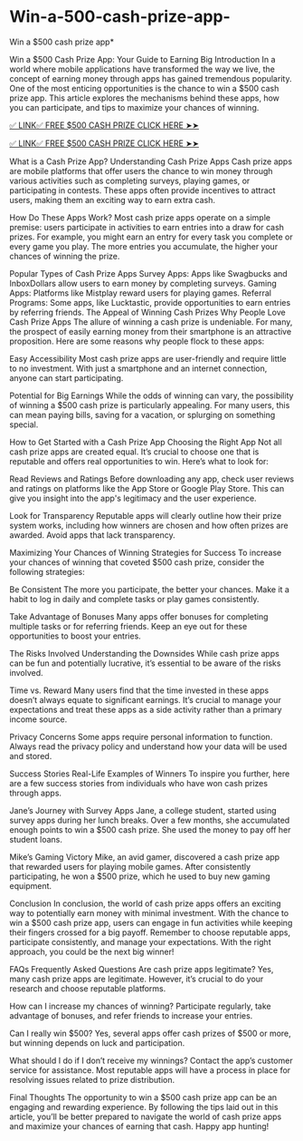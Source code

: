 # Win-a-500-cash-prize-app-
Win a $500 cash prize app*

Win a $500 Cash Prize App: Your Guide to Earning Big
Introduction
In a world where mobile applications have transformed the way we live, the concept of earning money through apps has gained tremendous popularity. One of the most enticing opportunities is the chance to win a $500 cash prize app. This article explores the mechanisms behind these apps, how you can participate, and tips to maximize your chances of winning.



[✅ LINK✅ FREE $500 CASH PRIZE CLICK HERE ➤➤](https://tinyurl.com/3tvxhzzs)

[✅ LINK✅ FREE $500 CASH PRIZE CLICK HERE ➤➤](https://tinyurl.com/3tvxhzzs)

What is a Cash Prize App?
Understanding Cash Prize Apps
Cash prize apps are mobile platforms that offer users the chance to win money through various activities such as completing surveys, playing games, or participating in contests. These apps often provide incentives to attract users, making them an exciting way to earn extra cash.

How Do These Apps Work?
Most cash prize apps operate on a simple premise: users participate in activities to earn entries into a draw for cash prizes. For example, you might earn an entry for every task you complete or every game you play. The more entries you accumulate, the higher your chances of winning the prize.

Popular Types of Cash Prize Apps
Survey Apps: Apps like Swagbucks and InboxDollars allow users to earn money by completing surveys.
Gaming Apps: Platforms like Mistplay reward users for playing games.
Referral Programs: Some apps, like Lucktastic, provide opportunities to earn entries by referring friends.
The Appeal of Winning Cash Prizes
Why People Love Cash Prize Apps
The allure of winning a cash prize is undeniable. For many, the prospect of easily earning money from their smartphone is an attractive proposition. Here are some reasons why people flock to these apps:

Easy Accessibility
Most cash prize apps are user-friendly and require little to no investment. With just a smartphone and an internet connection, anyone can start participating.

Potential for Big Earnings
While the odds of winning can vary, the possibility of winning a $500 cash prize is particularly appealing. For many users, this can mean paying bills, saving for a vacation, or splurging on something special.

How to Get Started with a Cash Prize App
Choosing the Right App
Not all cash prize apps are created equal. It’s crucial to choose one that is reputable and offers real opportunities to win. Here’s what to look for:

Read Reviews and Ratings
Before downloading any app, check user reviews and ratings on platforms like the App Store or Google Play Store. This can give you insight into the app's legitimacy and the user experience.

 Look for Transparency
Reputable apps will clearly outline how their prize system works, including how winners are chosen and how often prizes are awarded. Avoid apps that lack transparency.

Maximizing Your Chances of Winning
Strategies for Success
To increase your chances of winning that coveted $500 cash prize, consider the following strategies:

Be Consistent
The more you participate, the better your chances. Make it a habit to log in daily and complete tasks or play games consistently.

Take Advantage of Bonuses
Many apps offer bonuses for completing multiple tasks or for referring friends. Keep an eye out for these opportunities to boost your entries.

The Risks Involved
Understanding the Downsides
While cash prize apps can be fun and potentially lucrative, it’s essential to be aware of the risks involved.

Time vs. Reward
Many users find that the time invested in these apps doesn’t always equate to significant earnings. It’s crucial to manage your expectations and treat these apps as a side activity rather than a primary income source.

Privacy Concerns
Some apps require personal information to function. Always read the privacy policy and understand how your data will be used and stored.

Success Stories
Real-Life Examples of Winners
To inspire you further, here are a few success stories from individuals who have won cash prizes through apps.

Jane’s Journey with Survey Apps
Jane, a college student, started using survey apps during her lunch breaks. Over a few months, she accumulated enough points to win a $500 cash prize. She used the money to pay off her student loans.

Mike’s Gaming Victory
Mike, an avid gamer, discovered a cash prize app that rewarded users for playing mobile games. After consistently participating, he won a $500 prize, which he used to buy new gaming equipment.

Conclusion
In conclusion, the world of cash prize apps offers an exciting way to potentially earn money with minimal investment. With the chance to win a $500 cash prize app, users can engage in fun activities while keeping their fingers crossed for a big payoff. Remember to choose reputable apps, participate consistently, and manage your expectations. With the right approach, you could be the next big winner!

FAQs
Frequently Asked Questions
Are cash prize apps legitimate?
Yes, many cash prize apps are legitimate. However, it’s crucial to do your research and choose reputable platforms.

How can I increase my chances of winning?
Participate regularly, take advantage of bonuses, and refer friends to increase your entries.

Can I really win $500?
Yes, several apps offer cash prizes of $500 or more, but winning depends on luck and participation.

What should I do if I don’t receive my winnings?
Contact the app’s customer service for assistance. Most reputable apps will have a process in place for resolving issues related to prize distribution.

Final Thoughts
The opportunity to win a $500 cash prize app can be an engaging and rewarding experience. By following the tips laid out in this article, you’ll be better prepared to navigate the world of cash prize apps and maximize your chances of earning that cash. Happy app hunting!
